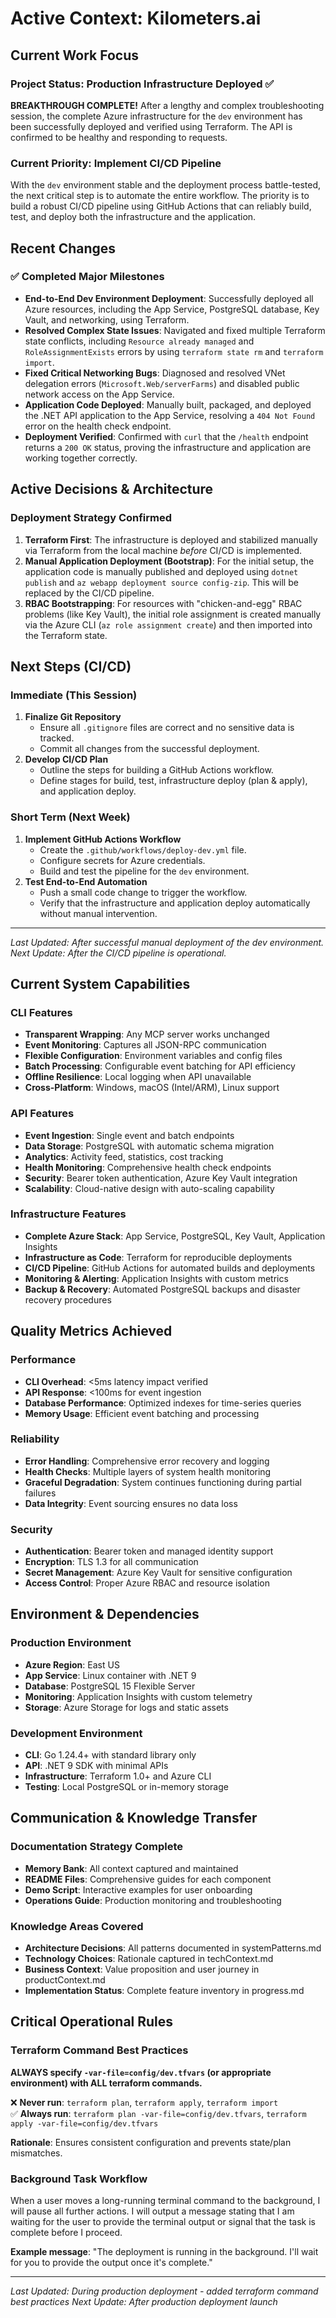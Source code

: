 # Active Context: Kilometers.ai

## Current Work Focus

### Project Status: Production Infrastructure Deployed ✅
**BREAKTHROUGH COMPLETE!** After a lengthy and complex troubleshooting session, the complete Azure infrastructure for the `dev` environment has been successfully deployed and verified using Terraform. The API is confirmed to be healthy and responding to requests.

### Current Priority: Implement CI/CD Pipeline
With the `dev` environment stable and the deployment process battle-tested, the next critical step is to automate the entire workflow. The priority is to build a robust CI/CD pipeline using GitHub Actions that can reliably build, test, and deploy both the infrastructure and the application.

## Recent Changes

### ✅ Completed Major Milestones
- **End-to-End Dev Environment Deployment**: Successfully deployed all Azure resources, including the App Service, PostgreSQL database, Key Vault, and networking, using Terraform.
- **Resolved Complex State Issues**: Navigated and fixed multiple Terraform state conflicts, including `Resource already managed` and `RoleAssignmentExists` errors by using `terraform state rm` and `terraform import`.
- **Fixed Critical Networking Bugs**: Diagnosed and resolved VNet delegation errors (`Microsoft.Web/serverFarms`) and disabled public network access on the App Service.
- **Application Code Deployed**: Manually built, packaged, and deployed the .NET API application to the App Service, resolving a `404 Not Found` error on the health check endpoint.
- **Deployment Verified**: Confirmed with `curl` that the `/health` endpoint returns a `200 OK` status, proving the infrastructure and application are working together correctly.

## Active Decisions & Architecture

### Deployment Strategy Confirmed
1. **Terraform First**: The infrastructure is deployed and stabilized manually via Terraform from the local machine *before* CI/CD is implemented.
2. **Manual Application Deployment (Bootstrap)**: For the initial setup, the application code is manually published and deployed using `dotnet publish` and `az webapp deployment source config-zip`. This will be replaced by the CI/CD pipeline.
3. **RBAC Bootstrapping**: For resources with "chicken-and-egg" RBAC problems (like Key Vault), the initial role assignment is created manually via the Azure CLI (`az role assignment create`) and then imported into the Terraform state.

## Next Steps (CI/CD)

### Immediate (This Session)
1. **Finalize Git Repository**
   - Ensure all `.gitignore` files are correct and no sensitive data is tracked.
   - Commit all changes from the successful deployment.
2. **Develop CI/CD Plan**
   - Outline the steps for building a GitHub Actions workflow.
   - Define stages for build, test, infrastructure deploy (plan & apply), and application deploy.

### Short Term (Next Week)
1. **Implement GitHub Actions Workflow**
   - Create the `.github/workflows/deploy-dev.yml` file.
   - Configure secrets for Azure credentials.
   - Build and test the pipeline for the `dev` environment.
2. **Test End-to-End Automation**
   - Push a small code change to trigger the workflow.
   - Verify that the infrastructure and application deploy automatically without manual intervention.

---
*Last Updated: After successful manual deployment of the dev environment.*
*Next Update: After the CI/CD pipeline is operational.*

## Current System Capabilities

### CLI Features
- **Transparent Wrapping**: Any MCP server works unchanged
- **Event Monitoring**: Captures all JSON-RPC communication
- **Flexible Configuration**: Environment variables and config files
- **Batch Processing**: Configurable event batching for API efficiency
- **Offline Resilience**: Local logging when API unavailable
- **Cross-Platform**: Windows, macOS (Intel/ARM), Linux support

### API Features  
- **Event Ingestion**: Single event and batch endpoints
- **Data Storage**: PostgreSQL with automatic schema migration
- **Analytics**: Activity feed, statistics, cost tracking
- **Health Monitoring**: Comprehensive health check endpoints
- **Security**: Bearer token authentication, Azure Key Vault integration
- **Scalability**: Cloud-native design with auto-scaling capability

### Infrastructure Features
- **Complete Azure Stack**: App Service, PostgreSQL, Key Vault, Application Insights
- **Infrastructure as Code**: Terraform for reproducible deployments
- **CI/CD Pipeline**: GitHub Actions for automated builds and deployments
- **Monitoring & Alerting**: Application Insights with custom metrics
- **Backup & Recovery**: Automated PostgreSQL backups and disaster recovery procedures

## Quality Metrics Achieved

### Performance
- **CLI Overhead**: <5ms latency impact verified
- **API Response**: <100ms for event ingestion
- **Database Performance**: Optimized indexes for time-series queries
- **Memory Usage**: Efficient event batching and processing

### Reliability
- **Error Handling**: Comprehensive error recovery and logging
- **Health Checks**: Multiple layers of system health monitoring
- **Graceful Degradation**: System continues functioning during partial failures
- **Data Integrity**: Event sourcing ensures no data loss

### Security
- **Authentication**: Bearer token and managed identity support
- **Encryption**: TLS 1.3 for all communication
- **Secret Management**: Azure Key Vault for sensitive configuration
- **Access Control**: Proper Azure RBAC and resource isolation

## Environment & Dependencies

### Production Environment
- **Azure Region**: East US
- **App Service**: Linux container with .NET 9
- **Database**: PostgreSQL 15 Flexible Server
- **Monitoring**: Application Insights with custom telemetry
- **Storage**: Azure Storage for logs and static assets

### Development Environment
- **CLI**: Go 1.24.4+ with standard library only
- **API**: .NET 9 SDK with minimal APIs
- **Infrastructure**: Terraform 1.0+ and Azure CLI
- **Testing**: Local PostgreSQL or in-memory storage

## Communication & Knowledge Transfer

### Documentation Strategy Complete
- **Memory Bank**: All context captured and maintained
- **README Files**: Comprehensive guides for each component
- **Demo Script**: Interactive examples for user onboarding
- **Operations Guide**: Production monitoring and troubleshooting

### Knowledge Areas Covered
- **Architecture Decisions**: All patterns documented in systemPatterns.md
- **Technology Choices**: Rationale captured in techContext.md
- **Business Context**: Value proposition and user journey in productContext.md
- **Implementation Status**: Complete feature inventory in progress.md

## Critical Operational Rules

### Terraform Command Best Practices
**ALWAYS specify `-var-file=config/dev.tfvars` (or appropriate environment) with ALL terraform commands.**

❌ **Never run**: `terraform plan`, `terraform apply`, `terraform import`  
✅ **Always run**: `terraform plan -var-file=config/dev.tfvars`, `terraform apply -var-file=config/dev.tfvars`

**Rationale**: Ensures consistent configuration and prevents state/plan mismatches.

### Background Task Workflow
When a user moves a long-running terminal command to the background, I will pause all further actions. I will output a message stating that I am waiting for the user to provide the terminal output or signal that the task is complete before I proceed.

**Example message**: "The deployment is running in the background. I'll wait for you to provide the output once it's complete."

---

*Last Updated: During production deployment - added terraform command best practices*
*Next Update: After production deployment launch* 
